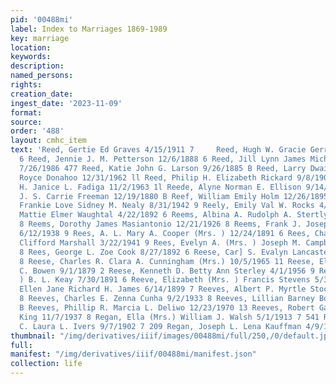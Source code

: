```yaml
---
pid: '00488mi'
label: Index to Marriages 1869-1989
key: marriage
location: 
keywords: 
description: 
named_persons: 
rights: 
creation_date: 
ingest_date: '2023-11-09'
format: 
source: 
order: '488'
layout: cmhc_item
text: 'Reed, Gertie Ed Graves 4/15/1911 7     Reed, Hugh W. Gracie Gerrens 2/11/1893
  6 Reed, Jennie J. M. Petterson 12/6/1888 6 Reed, Jill Lynn James Michael Berthod
  7/26/1986 477 Reed, Katie John G. Larson 9/26/1885 B Reed, Larry Dwaine Darlene
  Royce Donahoo 12/31/1962 ll Reed, Philip H. Elizabeth Rickard 9/8/1909 7 Reed, Valley
  H. Janice L. Fadiga 11/2/1963 1l Reede, Alyne Norman E. Ellison 9/14/1942 9 Reef,
  J. S. Carrie Freeman 12/19/1880 B Reef, William Emily Holm 12/26/1895 6 Reegan,
  Frankie Love Sidney M. Nealy 8/31/1942 9 Reely, Emily Val W. Rocks 4/22/1892 6 Reely,
  Mattie Elmer Waughtal 4/22/1892 6 Reems, Albina A. Rudolph A. Stertly 8/12/1934
  8 Reems, Dorothy James Masiantonio 12/21/1926 8 Reems, Frank J. Josephine A. Stevens
  6/12/1938 9 Rees, A. L. Mary A. Cooper (Mrs. ) 12/24/1891 6 Rees, Charlotte Rose
  Clifford Marshall 3/22/1941 9 Rees, Evelyn A. (Mrs. ) Joseph M. Campbell 3/17/1934
  8 Rees, George L. Zoe Cook 8/27/1892 6 Reese, Car] S. Evalyn Lancaster 11/12/1937
  8 Reese, Charles R. Clara A. Cunningham (Mrs.) 10/5/1965 11 Reese, Elenor Britton
  C. Bowen 9/1/1879 2 Reese, Kenneth D. Betty Ann Sterley 4/1/1956 9 Reeve, Avis (Mrs.
  ) B. L. Keay 7/30/1891 6 Reeve, Elizabeth (Mrs. ) Francis Stevens 5/31/1892 6 Reeve,
  Ellen Jane Richard H. James 6/14/1899 7 Reeves, Albert P. Myrtle Stocks 3/28/1937
  8 Reeves, Charles E. Zenna Cunha 9/2/1933 8 Reeves, Lillian Barney Boyce 6/14/1887
  B Reeves, Phillip R. Marcia L. Deliwo 12/23/1970 13 Reeves, Robert Gail Mary Ellen
  King 11/7/1937 8 Regan, Ella (Mrs.) William J. Walsh 5/1/1913 7 541 Regan, Fred
  C. Laura L. Ivers 9/7/1902 7 209 Regan, Joseph L. Lena Kauffman 4/9/1908 7 418  478 '
thumbnail: "/img/derivatives/iiif/images/00488mi/full/250,/0/default.jpg"
full: 
manifest: "/img/derivatives/iiif/00488mi/manifest.json"
collection: life
---
```

